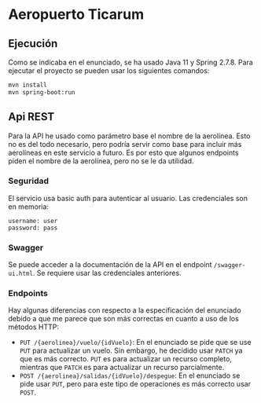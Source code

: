 # Aeropuerto Ticarum

## Ejecución

Como se indicaba en el enunciado, se ha usado Java 11 y Spring 2.7.8. Para ejecutar el proyecto se pueden usar los
siguientes comandos:

```bash
mvn install
mvn spring-boot:run
```

## Api REST

Para la API he usado como parámetro base el nombre de la aerolínea. Esto no es del todo necesario, pero podría servir
como base para incluir más aerolíneas en este servicio a futuro. Es por esto que algunos endpoints piden el nombre de la
aerolínea, pero no se le da utilidad.

### Seguridad

El servicio usa basic auth para autenticar al usuario. Las credenciales son en memoria:

```text
username: user
password: pass
```

### Swagger

Se puede acceder a la documentación de la API en el endpoint `/swagger-ui.html`. Se requiere usar las credenciales
anteriores.

### Endpoints

Hay algunas diferencias con respecto a la especificación del enunciado debido a que me parece que son más correctas en
cuanto a uso de los métodos HTTP:

* `PUT /{aerolinea}/vuelo/{idVuelo}`: En el enunciado se pide que se use `PUT` para actualizar un vuelo. Sin embargo, he
  decidido usar `PATCH` ya que es más correcto. `PUT` es para actualizar un recurso completo, mientras que `PATCH` es
  para actualizar un recurso parcialmente.
* `POST /{aerolinea}/salidas/{idVuelo}/despegue`: En el enunciado se pide usar `PUT`, pero para este tipo de operaciones
  es más correcto usar `POST`.
